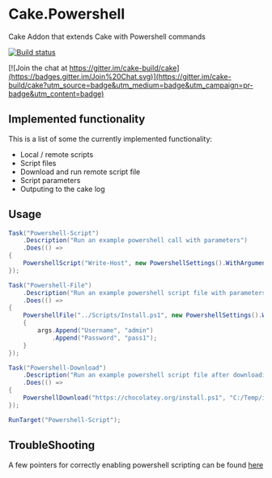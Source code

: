 # Cake.Powershell

Cake Addon that extends Cake with Powershell commands

[![Build status](https://ci.appveyor.com/api/projects/status/5g0u2757tix9se6f?svg=true)](https://ci.appveyor.com/project/PhillipSharpe/cake-powershell)

[![Join the chat at https://gitter.im/cake-build/cake](https://badges.gitter.im/Join%20Chat.svg)](https://gitter.im/cake-build/cake?utm_source=badge&utm_medium=badge&utm_campaign=pr-badge&utm_content=badge)



## Implemented functionality

This is a list of some the currently implemented functionality:

* Local / remote scripts
* Script files
* Download and run remote script file
* Script parameters
* Outputing to the cake log



## Usage

```csharp
Task("Powershell-Script")
    .Description("Run an example powershell call with parameters")
    .Does(() =>
{
    PowershellScript("Write-Host", new PowershellSettings().WithArguments(args => { args.Append("Testing..."); });
});

Task("Powershell-File")
    .Description("Run an example powershell script file with parameters")
    .Does(() =>
{
    PowershellFile("../Scripts/Install.ps1", new PowershellSettings().WithArguments(args => 
	{ 
		args.Append("Username", "admin")
			.Append("Password", "pass1");
	}
});

Task("Powershell-Download")
    .Description("Run an example powershell script file after downloading its contents to a local directory")
    .Does(() =>
{
    PowershellDownload("https://chocolatey.org/install.ps1", "C:/Temp/install.ps1", new PowershellSettings());
});

RunTarget("Powershell-Script");
```



## TroubleShooting

A few pointers for correctly enabling powershell scripting can be found [here](https://github.com/SharpeRAD/Cake.Powershell/blob/master/TroubleShooting.md)